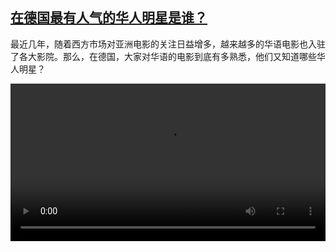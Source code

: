 <!--1740496623000-->
[在德国最有人气的华人明星是谁？](https://www.dw.com/zh/%E5%9C%A8%E5%BE%B7%E5%9B%BD%E6%9C%80%E6%9C%89%E4%BA%BA%E6%B0%94%E7%9A%84%E5%8D%8E%E4%BA%BA%E6%98%8E%E6%98%9F%E6%98%AF%E8%B0%81%EF%BC%9F/a-71698941)
------

<p>最近几年，随着西方市场对亚洲电影的关注日益增多，越来越多的华语电影也入驻了各大影院。那么，在德国，大家对华语的电影到底有多熟悉，他们又知道哪些华人明星？</small></p><video src="https://tvdownloaddw-a.akamaihd.net/Events/mp4/vdt_zh/2025/dwvgchi250221_chifilme-wide_1_01icw_AVC_1280x720.mp4" controls style="width:100%"></video>
